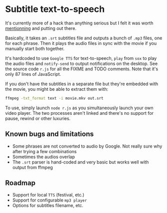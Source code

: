 # Subtitle text-to-speech

It's currently more of a hack than anything serious but I felt it was worth [mentionning](https://twitter.com/RoLLodeQc/status/1130633457976193025) and putting out there.

Basically, it takes an `.srt` subtitles file and outputs a bunch of `.mp3` files, one for each phrase. Then it plays the audio files in sync with the movie if you manually start both together.

It's hardcoded to use `Google TTS` for text-to-speech, `play` from `sox` to play the audio files and `notify-send` to output notifications on the desktop. See the source code `r.js` for all the FIXME and TODO comments. Note that it's only 87 lines of JavaScript.

If you don't have the subtitles in a separate file but they're embedded with the movie, you might be able to extract them with:

```sh
ffmpeg -txt_format text -i movie.mkv out.srt
```

To use, simply launch `node r.js` as you simultaneously launch your own video player. The two processes aren't linked and there's no support for pause, rewind or other luxuries.

## Known bugs and limitations
* Some phrases are not converted to audio by Google. Not really sure why after trying a few combinations
* Sometimes the audios overlap
* The `.srt` parser is hand-coded and very basic but works well with output from ffmpeg

## Roadmap
* Support for local `TTS` (festival, etc.)
* Support for configurable `mp3 player`
* Options for subtitles filename, etc.
